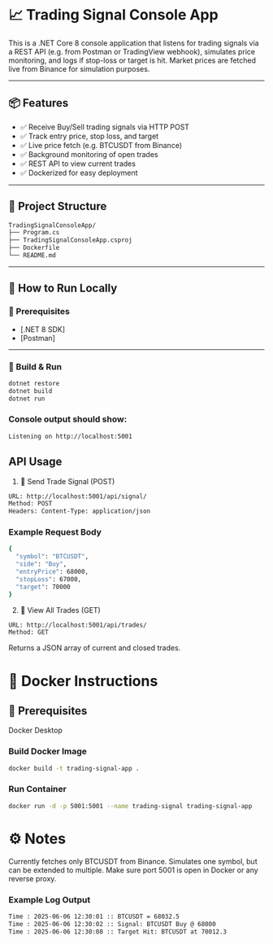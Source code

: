 # 📈 Trading Signal Console App

This is a .NET Core 8 console application that listens for trading signals via a REST API (e.g. from Postman or TradingView webhook), simulates price monitoring, and logs if stop-loss or target is hit. Market prices are fetched live from Binance for simulation purposes.

---

## 📦 Features

- ✅ Receive Buy/Sell trading signals via HTTP POST
- ✅ Track entry price, stop loss, and target
- ✅ Live price fetch (e.g. BTCUSDT from Binance)
- ✅ Background monitoring of open trades
- ✅ REST API to view current trades
- ✅ Dockerized for easy deployment

---

## 📁 Project Structure
```bash
TradingSignalConsoleApp/
├── Program.cs
├── TradingSignalConsoleApp.csproj
├── Dockerfile
└── README.md
```

---

## 🚀 How to Run Locally

### 🧰 Prerequisites

- [.NET 8 SDK]
- [Postman]

---
### 🔧 Build & Run

```bash
dotnet restore
dotnet build
dotnet run
```

### Console output should show:
```bash
Listening on http://localhost:5001
```

## API Usage
1. 🔁 Send Trade Signal (POST)
```bash
URL: http://localhost:5001/api/signal/
Method: POST
Headers: Content-Type: application/json
```
### Example Request Body
```bash
{
  "symbol": "BTCUSDT",
  "side": "Buy",
  "entryPrice": 68000,
  "stopLoss": 67000,
  "target": 70000
}
```

2. 📄 View All Trades (GET)
```bash
URL: http://localhost:5001/api/trades/
Method: GET
```
Returns a JSON array of current and closed trades.

# 🐳 Docker Instructions
## 🧰 Prerequisites
Docker Desktop

 ### Build Docker Image
 ```bash
 docker build -t trading-signal-app .
 ```
 ### Run Container
 ```bash
 docker run -d -p 5001:5001 --name trading-signal trading-signal-app
```
# ⚙️ Notes
Currently fetches only BTCUSDT from Binance.
Simulates one symbol, but can be extended to multiple.
Make sure port 5001 is open in Docker or any reverse proxy.

### Example Log Output
```bash
Time : 2025-06-06 12:30:01 :: BTCUSDT = 68032.5
Time : 2025-06-06 12:30:02 :: Signal: BTCUSDT Buy @ 68000
Time : 2025-06-06 12:30:08 :: Target Hit: BTCUSDT at 70012.3